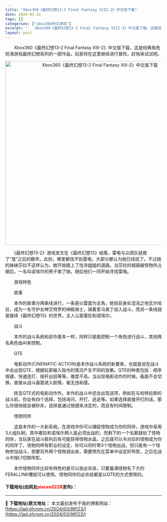 ```yaml
---
title: "Xbox360《最终幻想13-2 Final Fantasy XIII-2》中文版下载"
date: 2024-03-31
tags: []
categories: ["xbox360中文游戏"]
excerpt: "　　Xbox360《最终幻想13-2 Final Fantasy XIII-2》中文版下载，这是经典角色扮演游戏最终幻想系列的一部作品，玩家将在这里继续进行冒险，赶快来试试吧。 　　《最终幻想13-2》游戏发生在《最终幻想13》结尾，雷电与众团队拯救了&ldquo;茧&rdquo;之后的数年。此刻，&hellip;"
layout: post
---
```


 <p>　　Xbox360《最终幻想13-2 Final Fantasy XIII-2》中文版下载，这是经典角色扮演游戏最终幻想系列的一部作品，玩家将在这里继续进行冒险，赶快来试试吧。</p> <p align="center"><img align="" border="0" src="https://lad.sfcrom.cn/wp-content/uploads/2024/03/20240330_66083fbf6c1a6.webp" width="593" alt="Xbox360《最终幻想13-2 Final Fantasy XIII-2》中文版下载" /></p> <p>　　《最终幻想13-2》游戏发生在《最终幻想13》结尾，雷电与众团队拯救了&ldquo;茧&rdquo;之后的数年。此刻，哪里都找不到雷电，大部分都认为她已经挂了。不过她的妹妹莎拉不这样认为，她开始踏上了找寻姐姐的道路。当莎拉的城镇被怪物所占据后，一名叫诺埃尔的男子救了她。随后他们一同开始寻找雷电。</p> <p>　　游戏特色</p> <p>　　故事</p> <p>　　本作的故事分两条线进行，一条是以雷霆为主角，她目前身处混沌之地瓦尔哈拉，成为一名守护女神艾特罗的神殿骑士，骑着爱马奥丁投入战斗。而另一条线就是接续《最终幻想13》的世界，主人公是塞拉和诺埃尔。</p> <p>　　战斗</p> <p>　　本作的战斗系统和前作基本一样，同样只是能控制一个角色进行战斗，其他两名角色由AI来控制。</p> <p>　　QTE</p> <p>　　电影动作(CINEMATIC ACTION)是本作战斗系统的新要素，也就是说在战斗中会出现QTE，根据玩家输入指令的情况产生不同的效果。QTE的种类包括：顺序按键、快速连打、摇杆出招等等，难度不高。当出现电影动作的时候，画面不会切换，直接从战斗画面进入剧情，毫无违和感。</p> <p>　　除去QTE式的电影动作外，本作的战斗中还会出现选项，例如在与哈特拉斯的战斗前，你会有四个选择，包括询问、开打、逃走等。如果选择直接开打的话，那么你很快就会被秒杀，选择是通过按键来决定的，而且有时间限制。</p> <p>　　怪物同伴</p> <p>　　这是本作的一大新系统。在游戏中你可以捕捉怪物成为你的同伴。游戏中采用3人组队制，其中塞拉和诺埃尔两人是必须出战的，而剩下的一个名额就给了怪物同伴，当玩家在战斗胜利后有可能获得怪物水晶，之后就可以令对应的怪物成为你的同伴了。怪物同样有职业的设定，你可以同时带3个怪物出战，但只能有一个怪物参加战斗，想要另外两个怪物调出来，需要预先在菜单中设定好阵型，之后在战斗中按L1切换阵型。</p> <p>　　本作怪物同伴比较有特色的是可以放必杀技，只要蓄满怪物名下方的FERALLINK槽就可以使用。怪物同伴的必杀技都是以QTE的方式使用的。</p> <p><h4>下载地址(由网友<font color="red">pisces0228</font>发布)：</h4></p> 

---
📖 **下载地址/原文地址：** 本文最初发布于我的博客网站：[https://lad.sfcrom.cn/2024/03/98123/](https://lad.sfcrom.cn/2024/03/98123/)
